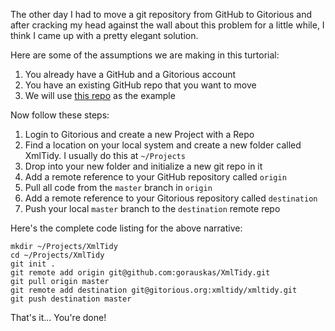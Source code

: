 <!-- title: How to migrate a git repository from GitHub to Gitorious -->

The other day I had to move a git repository from GitHub to Gitorious and after
cracking my head against the wall about this problem for a little while, I think
I came up with a pretty elegant solution.

Here are some of the assumptions we are making in this turtorial:

1. You already have a GitHub and a Gitorious account
2. You have an existing GitHub repo that you want to move
3. We will use [this repo][githubrepo] as the example

Now follow these steps:

1. Login to Gitorious and create a new Project with a Repo
2. Find a location on your local system and create a new folder called
   XmlTidy. I usually do this at `~/Projects`
3. Drop into your new folder and initialize a new git repo in it
4. Add a remote reference to your GitHub repository called `origin`
5. Pull all code from the `master` branch in `origin`
6. Add a remote reference to your Gitorious repository called `destination`
7. Push your local `master` branch to the `destination` remote repo

Here's the complete code listing for the above narrative:

    mkdir ~/Projects/XmlTidy
    cd ~/Projects/XmlTidy
    git init .
    git remote add origin git@github.com:gorauskas/XmlTidy.git
    git pull origin master
    git remote add destination git@gitorious.org:xmltidy/xmltidy.git
    git push destination master

That's it... You're done!

[githubrepo]: https://github.com/gorauskas/XmlTidy "Xml Tidy"
